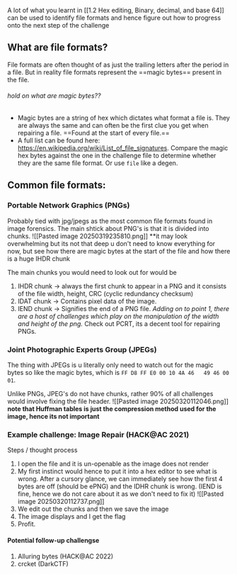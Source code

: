 A lot of what you learnt in [[1.2 Hex editing, Binary, decimal, and base 64]] can be used to identify file formats and hence figure out how to progress onto the next step of the challenge 
## What are file formats?
File formats are often thought of as just the trailing letters after the period in a file. But in reality file formats represent the ==magic bytes== present in the file. 
###### hold on what are magic bytes??
- Magic bytes are a string of hex which dictates what format a file is. They are always the same and can often be the first clue you get when repairing a file. ==Found at the start of every file.==
- A full list can be found here: https://en.wikipedia.org/wiki/List_of_file_signatures. Compare the magic hex bytes against the one in the challenge file to determine whether they are the same file format. Or use `file` like a degen.

## Common file formats:
### Portable Network Graphics (PNGs)
Probably tied with jpg/jpegs as the most common file formats found in image forensics. The main shtick about PNG's is that it is divided into chunks. 
![[Pasted image 20250319235810.png]] 
**it may look overwhelming but its not that deep u don't need to know everything for now, but see how there are magic bytes at the start of the file and how there is a huge IHDR chunk

The main chunks you would need to look out for would be 
1. IHDR chunk → always the first chunk to appear in a PNG and it consists of the file width, height, CRC (cyclic redundancy checksum)
2. IDAT chunk → Contains pixel data of the image.
3. IEND chunk → Signifies the end of a PNG file. 
*Adding on to point 1, there are a host of challenges which play on the manipulation of the width and height of the png.* Check out PCRT, its a decent tool for repairing PNGs.
### Joint Photographic Experts Group (JPEGs)
The thing with JPEGs is u literally only need to watch out for the magic bytes so like the magic bytes, which is ``FF D8 FF E0 00 10 4A 46   49 46 00 01``.

Unlike PNGs, JPEG's do not have chunks, rather 90% of all challenges would involve fixing the file header.
![[Pasted image 20250320112046.png]]
**note that Huffman tables is just the compression method used for the image, hence its not important**
### Example challenge: Image Repair (HACK@AC 2021) 
Steps / thought process
1. I open the file and it is un-openable as the image does not render
2. My first instinct would hence to put it into a hex editor to see what is wrong. After a cursory glance, we can immediately see how the first 4 bytes are off (should be ePNG) and the IDHR chunk is wrong. (IEND is fine, hence we do not care about it as we don't need to fix it)
![[Pasted image 20250320112737.png]]
3. We edit out the chunks and then we save the image
4. The image displays and I get the flag
5. Profit.

#### Potential follow-up challengse
1. Alluring bytes (HACK@AC 2022)
2. crcket (DarkCTF)
